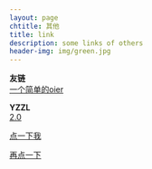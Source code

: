 ```yaml
---
layout: page
chtitle: 其他
title: link
description: some links of others
header-img: img/green.jpg
---
```


**友链**  
[一个简单的oier](http://tchoi.club/)  

**YZZL**  
[2.0](/blog/2018/08/26/YZZL_new2.0/)  


<p><a href="#" onclick="creadiv(1,1,'Hello你好')">点一下我</a></p>
<p><a href="#" onclick="creadiv(101,101,'哈哈哈')">再点一下</a></p>

<script language="javascript">
function creadiv(l,r,t)
{ //l是距左的距离,r是距右的距离,t是要显示的文本内容
var dd=document.createElement("div");
dd.style.position="absolute";
dd.style.left=l+"px";
dd.style.right=r+"px"
dd.innerText=t;
document.body.appendChild(dd);
}
creadiv(100,100,'asDSAD');
</script>
